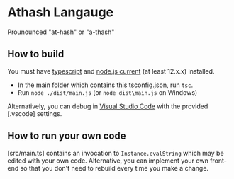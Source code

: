 # Athash Langauge

Prounounced "at-hash" or "a-thash"

## How to build

You must have [typescript](http://www.typescriptlang.org/) and [node.js current](https://nodejs.org/) (at least 12.x.x) installed.

* In the main folder which contains this tsconfig.json, run `tsc`.
* Run `node ./dist/main.js` (or `node dist\main.js` on Windows)

Alternatively, you can debug in [Visual Studio Code](https://code.visualstudio.com/) with the provided [.vscode] settings.

## How to run your own code

[src/main.ts] contains an invocation to `Instance.evalString` which may be edited with your own code. Alternative, you can implement your own front-end so that you don't need to rebuild every time you make a change.